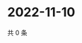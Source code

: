 # 2022-11-10

共 0 条

<!-- BEGIN WEIBO -->
<!-- 最后更新时间 Thu Nov 10 2022 16:07:52 GMT+0800 (China Standard Time) -->

<!-- END WEIBO -->
